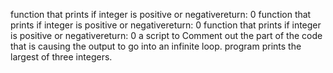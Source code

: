 function that prints if integer is positive or negativereturn: 0
function that prints if integer is positive or negativereturn: 0
function that prints if integer is positive or negativereturn: 0
a script to Comment out the part of the code that is causing the output to go into an infinite loop.
program prints the largest of three integers.

